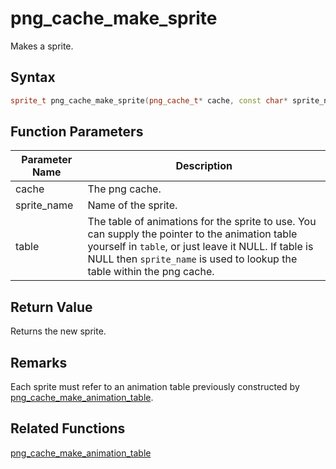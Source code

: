 
# png_cache_make_sprite

Makes a sprite.

## Syntax

```cpp
sprite_t png_cache_make_sprite(png_cache_t* cache, const char* sprite_name, const animation_table_t* table = NULL);
```

## Function Parameters

Parameter Name | Description
--- | ---
cache | The png cache.
sprite_name | Name of the sprite.
table | The table of animations for the sprite to use. You can supply the pointer to the animation table yourself in `table`, or just leave it NULL. If table is NULL then `sprite_name` is used to lookup the table within the png cache.

## Return Value

Returns the new sprite.

## Remarks

Each sprite must refer to an animation table previously constructed by [png_cache_make_animation_table](https://github.com/RandyGaul/cute_framework/blob/master/docs/graphics/png_cache/png_cache_make_animation_table.md). 

## Related Functions
  
[png_cache_make_animation_table](https://github.com/RandyGaul/cute_framework/blob/master/docs/graphics/png_cache/png_cache_make_animation_table.md)  
